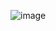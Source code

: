 ![image](https://user-images.githubusercontent.com/74803864/115086567-16404980-9f3f-11eb-9d78-d1174be5db10.png)

    
